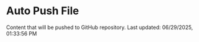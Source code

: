 # Auto Push File

Content that will be pushed to GitHub repository.
Last updated: 06/29/2025, 01:33:56 PM